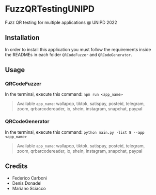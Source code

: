 # FuzzQRTestingUNIPD

Fuzz QR testing for multiple applications @ UNIPD 2022

## Installation

In order to install this application you must follow the requirements inside the READMEs in each folder `QRCodeFuzzer` and `QRCodeGenerator`. 

## Usage

### QRCodeFuzzer

In the terminal, execute this command: `npm run <app_name>`

> Available `app_name`: wallapop, tiktok, satispay, posteid, telegram, zoom, qrbarcodereader, io, shein, instagram, snapchat, paypal

### QRCodeGenerator

In the terminal, execute this command: `python main.py -list 8 --app <app_name>`

> Available `app_name`: wallapop, tiktok, satispay, posteid, telegram, zoom, qrbarcodereader, io, shein, instagram, snapchat, paypal

## Credits

- Federico Carboni
- Denis Donadel
- Mariano Sciacco
